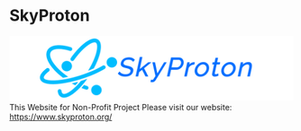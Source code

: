 # SkyProton
![SkyProton](logo.jpg)
This Website for Non-Profit Project
Please visit our website: https://www.skyproton.org/
